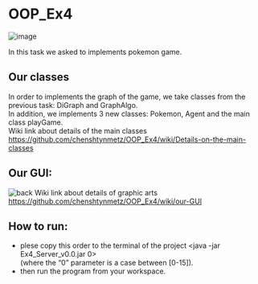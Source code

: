 # OOP_Ex4

![image](https://user-images.githubusercontent.com/80433297/148684563-372b5c1a-bfb0-42bb-948b-3a4444afd5ab.png)

In this task we asked to implements pokemon game.
## Our classes
In order to implements the graph of the game, we take classes from the previous task: DiGraph and GraphAlgo. \
In addition, we implements 3 new classes: Pokemon, Agent and the main class playGame. \
Wiki link about details of the main classes \
https://github.com/chenshtynmetz/OOP_Ex4/wiki/Details-on-the-main-classes
## Our GUI:
![back](https://user-images.githubusercontent.com/80433297/148686337-8b22f937-73b1-4b84-b388-d1b616167a12.jpeg)
Wiki link about details of graphic arts \
https://github.com/chenshtynmetz/OOP_Ex4/wiki/our-GUI
## How to run:
* plese copy this order to the terminal of the project <java -jar Ex4_Server_v0.0.jar 0> \
  (where the “0” parameter is a case between [0-15]).
* then run the program from your workspace.

